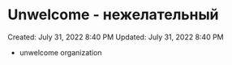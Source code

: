 # Unwelcome - нежелательный

Created: July 31, 2022 8:40 PM
Updated: July 31, 2022 8:40 PM

- unwelcome organization